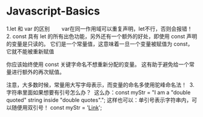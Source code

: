 # Javascript-Basics         
1.let 和 var 的区别       
var在同一作用域可以重复声明，let不行，否则会报错！ 
2. const 具有 let 的所有出色功能，另外还有一个额外的好处，即使用 const 声明的变量是只读的。 它们是一个常量值，这意味着一旦一个变量被赋值为 const，它就不能被重新赋值

你应该始终使用 const 关键字命名不想重新分配的变量。 这有助于避免给一个常量进行额外的再次赋值。

注意，大多数时候，常量用大写字母表示，而变量的命名多使用驼峰命名法！ 
3.字符串里面如果想要有引号怎么办？ 
这么办：const myStr = "I am a \"double quoted\" string inside \"double quotes\"."; 
这样也可以：单引号表示字符串内，可以随便用双引号！ const myStr = '<a href="http://www.example.com" target="_blank">Link</a>';

